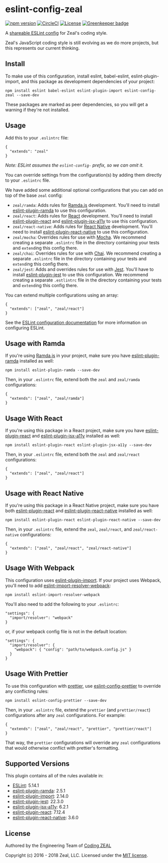 # eslint-config-zeal

[![npm version](https://badge.fury.io/js/eslint-config-zeal.svg)](https://www.npmjs.com/package/eslint-config-zeal)
[![CircleCI](https://circleci.com/gh/CodingZeal/eslint-config-zeal.svg?style=shield)](https://circleci.com/gh/CodingZeal/eslint-config-zeal)
[![License](https://img.shields.io/badge/license-MIT-blue.svg)](https://opensource.org/licenses/MIT)
[![Greenkeeper badge](https://badges.greenkeeper.io/CodingZeal/eslint-config-zeal.svg)](https://greenkeeper.io/)

A [shareable ESLint config](http://eslint.org/docs/developer-guide/shareable-configs) for Zeal's coding style.

Zeal's JavaScript coding style is still evolving as we do more projects, but this represents our current thinking.

## Install

To make use of this configuration, install eslint, babel-eslint, eslint-plugin-import, and this package as development dependencies of your project:

```
npm install eslint babel-eslint eslint-plugin-import eslint-config-zeal --save-dev
```

These packages are marked as peer dependencies, so you will get a warning if they're not installed.

## Usage

Add this to your `.eslintrc` file:

```
{
  "extends": "zeal"
}
```

_Note: ESLint assumes the `eslint-config-` prefix, so we can omit it._

You can override settings from the configuration(s) by adding them directly to your `.eslintrc` file.

We have added some additional optional configurations that you can add on top of the base `zeal` config:

- `zeal/ramda`: Adds rules for [Ramda.js](https://ramdajs.com/) development. You'll need to install [eslint-plugin-ramda](https://github.com/ramda/eslint-plugin-ramda) to use this configuration.
- `zeal/react`: Adds rules for [React](https://github.com/reactjs) development. You'll need to install [eslint-plugin-react](https://github.com/yannickcr/eslint-plugin-react) and [eslint-plugin-jsx-a11y](https://github.com/evcohen/eslint-plugin-jsx-a11y) to use this configuration.
- `zeal/react-native`: Adds rules for [React Native](https://facebook.github.io/react-native/) development. You'll need to install [eslint-plugin-react-native](https://github.com/intellicode/eslint-plugin-react-native) to use this configuration.
- `zeal/mocha`: Overrides rules for use with [Mocha](https://mochajs.org/). We recommend creating a separate `.eslintrc` file in the directory containing your tests and `extend`ing this config there.
- `zeal/chai`: Overrides rules for use with [Chai](http://chaijs.com/). We recommend creating a separate `.eslintrc` file in the directory containing your tests and `extend`ing this config there.
- `zeal/jest`: Adds and overrides rules for use with [Jest](http://facebook.github.io/jest/). You'll have to install [eslint-plugin-jest](https://www.npmjs.com/package/eslint-plugin-jest) to use this configuration. We recommend creating a separate `.estlintrc` file in the directory containing your tests and `extend`ing this config there.

You can extend multiple configurations using an array:

```
{
  "extends": ["zeal", "zeal/react"]
}
```

See the [ESLint configuration documentation](http://eslint.org/docs/user-guide/configuring) for more information on configuring ESLint.

## Usage with Ramda

If you're using [Ramda.js](https://ramdajs.com/) in your project, make sure you have [eslint-plugin-ramda](https://github.com/ramda/eslint-plugin-ramda) installed as well:

```
npm install eslint-plugin-ramda --save-dev
```

Then, in your `.eslintrc` file, extend both the `zeal` and `zeal/ramda` configurations:

```
{
  "extends": ["zeal", "zeal/ramda"]
}
```

## Usage With React

If you're using this package in a React project, make sure you have [eslint-plugin-react](https://github.com/yannickcr/eslint-plugin-react) and [eslint-plugin-jsx-a11y](https://github.com/evcohen/eslint-plugin-jsx-a11y) installed as well:

```
npm install eslint-plugin-react eslint-plugin-jsx-a11y --save-dev
```

Then, in your `.eslintrc` file, extend both the `zeal` and `zeal/react` configurations:

```
{
  "extends": ["zeal", "zeal/react"]
}
```

## Usage with React Native

If you're using this package in a React Native project, make sure you have both [eslint-plugin-react](https://github.com/yannickcr/eslint-plugin-react) and [eslint-plugin-react-native](https://github.com/intellicode/eslint-plugin-react-native) installed as well:

```
npm install eslint-plugin-react eslint-plugin-react-native --save-dev
```

Then, in your `.eslintrc` file, extend the `zeal`, `zeal/react`, and `zeal/react-native` configurations:

```
{
  "extends": ["zeal", "zeal/react", "zeal/react-native"]
}
```

## Usage With Webpack

This configuration uses [eslint-plugin-import](https://github.com/benmosher/eslint-plugin-import). If your project uses Webpack, you'll need to add [eslint-import-resolver-webpack](https://www.npmjs.com/package/eslint-import-resolver-webpack):

```
npm install eslint-import-resolver-webpack
```

You'll also need to add the following to your `.eslintrc`:

```
"settings": {
  "import/resolver": "webpack"
}
```

or, if your webpack config file is not in the default location:

```
"settings": {
  "import/resolver": {
    "webpack": { "config": "path/to/webpack.config.js" }
  }
}
```

## Usage With Prettier

To use this configuration with [prettier](https://github.com/prettier/prettier), use [eslint-config-prettier](https://github.com/prettier/eslint-config-prettier) to override any conflicting rules:

```
npm install eslint-config-prettier --save-dev
```

Then, in your `.eslintrc` file, extend the `prettier` (and `prettier/react`) configurations after any `zeal` configurations. For example:

```
{
  "extends": ["zeal", "zeal/react", "prettier", "prettier/react"]
}
```

That way, the `prettier` configurations will override any `zeal` configurations that would otherwise conflict with prettier's formatting.

## Supported Versions

This plugin contains all of the rules available in:

- [ESLint](http://eslint.org/): 5.14.1
- [eslint-plugin-ramda](https://github.com/ramda/eslint-plugin-ramda): 2.5.1
- [eslint-plugin-import](https://github.com/benmosher/eslint-plugin-import): 2.14.0
- [eslint-plugin-jest](https://www.npmjs.com/package/eslint-plugin-jest): 22.3.0
- [eslint-plugin-jsx-a11y](https://github.com/evcohen/eslint-plugin-jsx-a11y): 6.2.1
- [eslint-plugin-react](https://github.com/yannickcr/eslint-plugin-react): 7.12.4
- [eslint-plugin-react-native](https://github.com/intellicode/eslint-plugin-react-native): 3.6.0

## License

Authored by the Engineering Team of [Coding ZEAL](https://codingzeal.com?utm_source=github)

Copyright (c) 2016 - 2018 Zeal, LLC. Licensed under the [MIT license](https://opensource.org/licenses/MIT).
